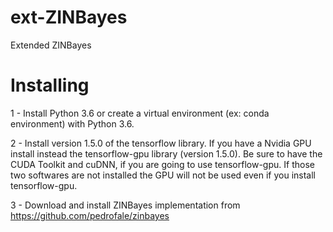 # ext-ZINBayes
Extended ZINBayes

# Installing
1 - Install Python 3.6 or create a virtual environment (ex: conda environment) with Python 3.6.

2 - Install version 1.5.0 of the tensorflow library. If you have a Nvidia GPU install instead the tensorflow-gpu library (version 1.5.0). Be sure to have the CUDA Toolkit and cuDNN, if you are going to use tensorflow-gpu. If those two softwares are not installed the GPU will not be used even if you install tensorflow-gpu.

3 - Download and install ZINBayes implementation from  https://github.com/pedrofale/zinbayes